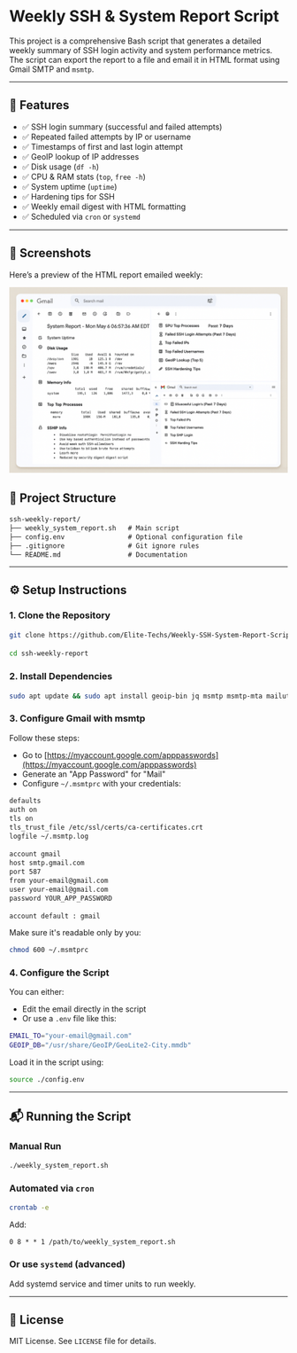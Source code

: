 
# Weekly SSH & System Report Script

This project is a comprehensive Bash script that generates a detailed weekly summary of SSH login activity and system performance metrics. The script can export the report to a file and email it in HTML format using Gmail SMTP and `msmtp`.

---

## 🚀 Features

* ✅ SSH login summary (successful and failed attempts)
* ✅ Repeated failed attempts by IP or username
* ✅ Timestamps of first and last login attempt
* ✅ GeoIP lookup of IP addresses
* ✅ Disk usage (`df -h`)
* ✅ CPU & RAM stats (`top`, `free -h`)
* ✅ System uptime (`uptime`)
* ✅ Hardening tips for SSH
* ✅ Weekly email digest with HTML formatting
* ✅ Scheduled via `cron` or `systemd`

---

## 📸 Screenshots

Here’s a preview of the HTML report emailed weekly:

![Report Screenshot](screenshots/report_preview.png)


## 📂 Project Structure

```
ssh-weekly-report/
├── weekly_system_report.sh   # Main script
├── config.env                # Optional configuration file
├── .gitignore                # Git ignore rules
└── README.md                 # Documentation
```

---

## ⚙️ Setup Instructions

### 1. Clone the Repository

```bash
git clone https://github.com/Elite-Techs/Weekly-SSH-System-Report-Script

cd ssh-weekly-report
```

### 2. Install Dependencies

```bash
sudo apt update && sudo apt install geoip-bin jq msmtp msmtp-mta mailutils -y
```

### 3. Configure Gmail with msmtp

Follow these steps:

* Go to [https://myaccount.google.com/apppasswords](https://myaccount.google.com/apppasswords)
* Generate an "App Password" for "Mail"
* Configure `~/.msmtprc` with your credentials:

```
defaults
auth on
tls on
tls_trust_file /etc/ssl/certs/ca-certificates.crt
logfile ~/.msmtp.log

account gmail
host smtp.gmail.com
port 587
from your-email@gmail.com
user your-email@gmail.com
password YOUR_APP_PASSWORD

account default : gmail
```

Make sure it's readable only by you:

```bash
chmod 600 ~/.msmtprc
```

### 4. Configure the Script

You can either:

* Edit the email directly in the script
* Or use a `.env` file like this:

```bash
EMAIL_TO="your-email@gmail.com"
GEOIP_DB="/usr/share/GeoIP/GeoLite2-City.mmdb"
```

Load it in the script using:

```bash
source ./config.env
```

---

## 📬 Running the Script

### Manual Run

```bash
./weekly_system_report.sh
```

### Automated via `cron`

```bash
crontab -e
```

Add:

```cron
0 8 * * 1 /path/to/weekly_system_report.sh
```

### Or use `systemd` (advanced)

Add systemd service and timer units to run weekly.

---

## 📜 License

MIT License. See `LICENSE` file for details.
